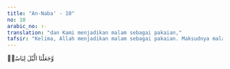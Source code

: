 ```yaml
---
title: "An-Naba' - 10"
no: 10
arabic_no: ١٠
translation: "dan Kami menjadikan malam sebagai pakaian,"
tafsir: "Kelima, Allah menjadikan malam sebagai pakaian. Maksudnya malam itu gelap menutupi permukaan bumi sebagaimana pakaian menutup tubuh manusia. Hal itu berarti bahwa malam itu berfungsi sebagai pakaian bagi manusia yang dapat menutupi auratnya pada waktu tidur dari pandangan orang-orang yang mungkin melihatnya. Demikian pula sebagai pakaian, maka gelap malam itu dapat melindungi dan menyembunyikan seseorang yang tidur dari bahaya atau musuh yang sedang mengancam."
---
```


وَّجَعَلْنَا الَّيْلَ لِبَاسًاۙ 
